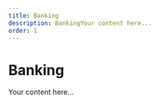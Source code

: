 ```yaml
---
title: Banking
description: BankingYour content here...
order: 1
---
```

# Banking

Your content here...
